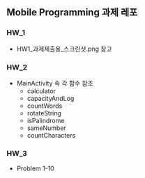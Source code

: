 ## Mobile Programming 과제 레포
### HW_1
- HW1_과제제출용_스크린샷.png 참고

### HW_2
- MainActivity 속 각 함수 참조
  - calculator
  - capacityAndLog
  - countWords
  - rotateString
  - isPalindrome
  - sameNumber
  - countCharacters

### HW_3
- Problem 1-10

